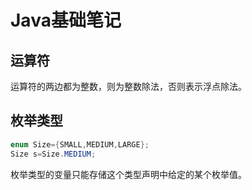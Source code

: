Java基础笔记
====
运算符
----
运算符的两边都为整数，则为整数除法，否则表示浮点除法。

枚举类型
----
```Java
enum Size={SMALL,MEDIUM,LARGE};
Size s=Size.MEDIUM;
```
枚举类型的变量只能存储这个类型声明中给定的某个枚举值。
